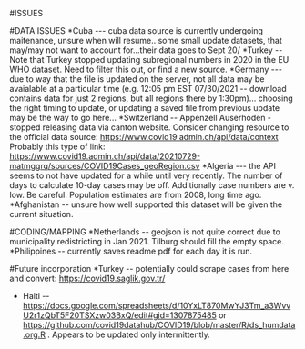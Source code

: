 #ISSUES

#DATA ISSUES
 *Cuba --- cuba data source is currently undergoing maitenance, unsure when will resume.. some small update datasets, that may/may not want to account for...their data goes to Sept 20/
 *Turkey -- Note that Turkey stopped updating subregional numbers in 2020 in the EU WHO dataset. Need to filter this out, or find a new source.
 *Germany --- due to way that the file is updated on the server, not all data may be avaialable at a particular time (e.g. 12:05 pm EST 07/30/2021 -- download contains data for just 2 regions, but all regions there by 1:30pm)... choosing the right timing to update, or updating a saved file from previous update may be the way to go here...
 *Switzerland -- Appenzell Auserhoden - stopped releasing data via canton website. Consider changing resource to the official data source: https://www.covid19.admin.ch/api/data/context
Probably this type of link: https://www.covid19.admin.ch/api/data/20210729-matmggrq/sources/COVID19Cases_geoRegion.csv
 *Algeria --- the API seems to not have updated for a while until very recently. The number of days to calculate 10-day cases may be off. Additionally case numbers are v. low. Be careful. Population estimates are from 2008, long time ago.
 *Afghanistan -- unsure how well supported this dataset will be given the current situation.
 
#CODING/MAPPING
 *Netherlands -- geojson is not quite correct due to municipality redistricting in Jan 2021. Tilburg should fill the empty space.
 *Philippines -- currently saves readme pdf for each day it is run.
  
#Future incorporation
 *Turkey -- potentially could scrape cases from here and convert: https://covid19.saglik.gov.tr/
 * Haiti -- https://docs.google.com/spreadsheets/d/10YxLT870MwYJ3Tm_a3WvvU2r1zQbT5F20TSXzw03BxQ/edit#gid=1307875485  or https://github.com/covid19datahub/COVID19/blob/master/R/ds_humdata.org.R . Appears to be updated only intermittently.

